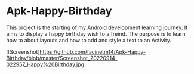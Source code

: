 # Apk-Happy-Birthday
This project is the starting of my Android development learning journey. It aims to display a happy birthday wish to a freind. The purpose is to learn how to about layouts and  how to add  and style a text to  an Activity.

![Screenshot]https://github.com/facinetm14/Apk-Happy-Birthday/blob/master/Screenshot_20220914-022957_Happy%20Birthday.jpg
